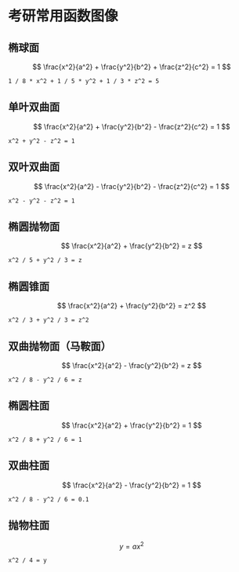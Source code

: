 # 考研常用函数图像

[annotation]: <id> (0b47bbef-2aa4-45f7-849b-df768c092cba)
[annotation]: <status> (public)
[annotation]: <create_time> (2021-03-22 13:11:09)
[annotation]: <category> (数学理论)
[annotation]: <tags> (微积分)
[annotation]: <comments> (false)
[annotation]: <url> (http://blog.ccyg.studio/article/0b47bbef-2aa4-45f7-849b-df768c092cba)


## 椭球面

$$
\frac{x^2}{a^2} + \frac{y^2}{b^2} + \frac{z^2}{c^2} = 1
$$

```plot=3d
1 / 8 * x^2 + 1 / 5 * y^2 + 1 / 3 * z^2 = 5
```


## 单叶双曲面

$$
\frac{x^2}{a^2} + \frac{y^2}{b^2} - \frac{z^2}{c^2} = 1
$$

```plot=3d
x^2 + y^2 - z^2 = 1
```

## 双叶双曲面

$$
\frac{x^2}{a^2} - \frac{y^2}{b^2} - \frac{z^2}{c^2} = 1
$$

```plot=3d
x^2 - y^2 - z^2 = 1
```

## 椭圆抛物面

$$
\frac{x^2}{a^2} + \frac{y^2}{b^2} = z
$$

```plot=3d
x^2 / 5 + y^2 / 3 = z
```

## 椭圆锥面

$$
\frac{x^2}{a^2} + \frac{y^2}{b^2} = z^2
$$

```plot=3d
x^2 / 3 + y^2 / 3 = z^2
```

## 双曲抛物面（马鞍面）

$$
\frac{x^2}{a^2} - \frac{y^2}{b^2} = z
$$

```plot=3d
x^2 / 8 - y^2 / 6 = z
```

## 椭圆柱面

$$
\frac{x^2}{a^2} + \frac{y^2}{b^2} = 1
$$

```plot=3d
x^2 / 8 + y^2 / 6 = 1
```

## 双曲柱面

$$
\frac{x^2}{a^2} - \frac{y^2}{b^2} = 1
$$

```plot=3d
x^2 / 8 - y^2 / 6 = 0.1
```

## 抛物柱面

$$
y = ax^2
$$

```plot=3d
x^2 / 4 = y
```

